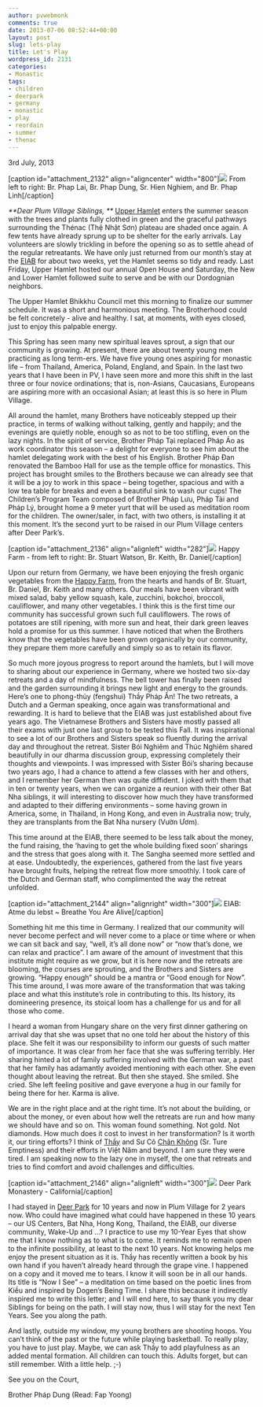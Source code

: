 ```yaml
---
author: pvwebmonk
comments: true
date: 2013-07-06 08:52:44+00:00
layout: post
slug: lets-play
title: Let's Play
wordpress_id: 2131
categories:
- Monastic
tags:
- children
- deerpark
- germany
- monastic
- play
- reordain
- summer
- thenac
---
```


3rd July, 2013



[caption id="attachment_2132" align="aligncenter" width="800"]![](http://plumvillage.org/wp-content/uploads/2013/07/let-s-play.jpg) From left to right: Br. Phap Lai, Br. Phap Dung, Sr. Hien Nghiem, and Br. Phap Linh[/caption]


_**Dear Plum Village Siblings,
**_
[Upper Hamlet](https://www.facebook.com/upperhamlet) enters the summer season with the trees and plants fully clothed in green and the graceful pathways surrounding the Thénac (Thệ Nhật Sơn) plateau are shaded once again. A few tents have already sprung up to be shelter for the early arrivals. Lay volunteers are slowly trickling in before the opening so as to settle ahead of the regular retreatants. We have only just returned from our month’s stay at the [EIAB](http://www.eiab.eu) for about two weeks, yet the Hamlet seems so tidy and ready. Last Friday, Upper Hamlet hosted our annual Open House and Saturday, the New and Lower Hamlet followed suite to serve and be with our Dordognian neighbors.


The Upper Hamlet Bhikkhu Council met this morning to finalize our summer schedule. It was a short and harmonious meeting. The Brotherhood could be felt concretely - alive and healthy. I sat, at moments, with eyes closed, just to enjoy this palpable energy.

This Spring has seen many new spiritual leaves sprout, a sign that our community is growing. At present, there are about twenty young men practicing as long term-ers. We have five young ones aspiring for monastic life – from Thailand, America, Poland, England, and Spain. In the last two years that I have been in PV, I have seen more and more this shift in the last three or four novice ordinations; that is, non-Asians, Caucasians, Europeans are aspiring more with an occasional Asian; at least this is so here in Plum Village.

All around the hamlet, many Brothers have noticeably stepped up their practice, in terms of walking without talking, gently and happily; and the evenings are quietly noble, enough so as not to be too stifling, even on the lazy nights. In the spirit of service, Brother Pháp Tại replaced Pháp Áo as work coordinator this season – a delight for everyone to see him about the hamlet delegating work with the best of his English. Brother Pháp Đan renovated the Bamboo Hall for use as the temple office for monastics. This project has brought smiles to the Brothers because we can already see that it will be a joy to work in this space – being together, spacious and with a low tea table for breaks and even a beautiful sink to wash our cups! The Children’s Program Team composed of Brother Pháp Lưu, Pháp Tài and Pháp Lý, brought home a 9 meter yurt that will be used as meditation room for the children. The owner/saler, in fact, with two others, is installing it at this moment. It’s the second yurt to be raised in our Plum Village centers after Deer Park’s.

[caption id="attachment_2136" align="alignleft" width="282"]![](http://plumvillage.org/wp-content/uploads/2013/07/happy-farm-team.jpg) Happy Farm - from left to right: Br. Stuart Watson, Br. Keith, Br. Daniel[/caption]

Upon our return from Germany, we have been enjoying the fresh organic vegetables from the [Happy Farm](https://www.facebook.com/pvhappyfarm), from the hearts and hands of Br. Stuart, Br. Daniel, Br. Keith and many others. Our meals have been vibrant with mixed salad, baby yellow squash, kale, zucchini, bokchoi, broccoli, cauliflower, and many other vegetables. I think this is the first time our community has successful grown such full cauliflowers. The rows of potatoes are still ripening, with more sun and heat, their dark green leaves hold a promise for us this summer. I have noticed that when the Brothers know that the vegetables have been grown organically by our community, they prepare them more carefully and simply so as to retain its flavor.

So much more joyous progress to report around the hamlets, but I will move to sharing about our experience in Germany, where we hosted two six-day retreats and a day of mindfulness. The bell tower has finally been raised and the garden surrounding it brings new light and energy to the grounds. Here’s one to phong-thủy (fengshui) Thầy Pháp Ấn! The two retreats, a Dutch and a German speaking, once again was transformational and rewarding. It is hard to believe that the EIAB was just established about five years ago. The Vietnamese Brothers and Sisters have mostly passed all their exams with just one last group to be tested this Fall. It was inspirational to see a lot of our Brothers and Sisters speak so fluently during the arrival day and throughout the retreat. Sister Bói Nghiêm and Thúc Nghiêm shared beautifully in our dharma discussion group, expressing completely their thoughts and viewpoints. I was impressed with Sister Bói’s sharing because two years ago, I had a chance to attend a few classes with her and others, and I remember her German then was quite diffident. I joked with them that in ten or twenty years, when we can organize a reunion with their other Bat Nha siblings, it will interesting to discover how much they have transformed and adapted to their differing environments – some having grown in America, some, in Thailand, in Hong Kong, and even in Australia now; truly, they are transplants from the Bat Nha nursery (Vườn Ươm).

This time around at the EIAB, there seemed to be less talk about the money, the fund raising, the ‘having to get the whole building fixed soon’ sharings and the stress that goes along with it. The Sangha seemed more settled and at ease. Undoubtedly, the experiences, gathered from the last five years have brought fruits, helping the retreat flow more smoothly. I took care of the Dutch and German staff, who complimented the way the retreat unfolded.

[caption id="attachment_2144" align="alignright" width="300"]![](http://plumvillage.org/wp-content/uploads/2013/07/atme-du-lebst-300x168.jpg) EIAB: Atme du lebst ~ Breathe You Are Alive[/caption]

Something hit me this time in Germany. I realized that our community will never become perfect and will never come to a place or time where or when we can sit back and say, “well, it’s all done now” or “now that’s done, we can relax and practice”. I am aware of the amount of investment that this institute might require as we grow, but it is here now and the retreats are blooming, the courses are sprouting, and the Brothers and Sisters are growing. “Happy enough” should be a mantra or “Good enough for Now”. This time around, I was more aware of the transformation that was taking place and what this institute’s role in contributing to this. Its history, its domineering presence, its stoical loom has a challenge for us and for all those who come.

I heard a woman from Hungary share on the very first dinner gathering on arrival day that she was upset that no one told her about the history of this place. She felt it was our responsibility to inform our guests of such matter of importance. It was clear from her face that she was suffering terribly. Her sharing hinted a lot of family suffering involved with the German war, a past that her family has adamantly avoided mentioning with each other. She even thought about leaving the retreat. But then she stayed. She smiled. She cried. She left feeling positive and gave everyone a hug in our family for being there for her. Karma is alive.

We are in the right place and at the right time. It’s not about the building, or about the money, or even about how well the retreats are run and how many we should have and so on. This woman found something. Not gold. Not diamonds. How much does it cost to invest in her transformation? Is it worth it, our tiring efforts? I think of [Thầy](http://plumvillage.org/about/thich-nhat-hanh/) and Sư Cô [Chân Không](http://en.wikipedia.org/wiki/Chan_Khong) (Sr. Ture Emptiness) and their efforts in Việt Năm and beyond. I am sure they were tired. I am speaking now to the lazy one in myself, the one that retreats and tries to find comfort and avoid challenges and difficulties.

[caption id="attachment_2146" align="alignleft" width="300"]![](http://plumvillage.org/wp-content/uploads/2013/07/deerpark-300x225.jpg) Deer Park Monastery - California[/caption]

I had stayed in [Deer Park](http://deerparkmonastery.org/) for 10 years and now in Plum Village for 2 years now. Who could have imagined what could have happened in these 10 years – our US Centers, Bat Nha, Hong Kong, Thailand, the EIAB, our diverse community, Wake-Up and …? I practice to use my 10-Year Eyes that show me that I know nothing as to what is to come. It reminds me to remain open to the infinite possibility, at least to the next 10 years. Not knowing helps me enjoy the present situation as it is. Thầy has recently written a book by his own hand if you haven’t already heard through the grape vine. I happened on a copy and it moved me to tears. I know it will soon be in all our hands. Its title is “Now I See” – a meditation on time based on the poetic lines from Kiều and inspired by Dogen’s Being Time. I share this because it indirectly inspired me to write this letter; and I will end here, to say thank you my dear Siblings for being on the path. I will stay now, thus I will stay for the next Ten Years. See you along the path.

And lastly, outside my window, my young brothers are shooting hoops. You can’t think of the past or the future while playing basketball. To really play, you have to just play. Maybe, we can ask Thầy to add playfulness as an added mental formation. All children can touch this. Adults forget, but can still remember. With a little help. ;-)



See you on the Court,

Brother Pháp Dung (Read: Fap Yoong)
